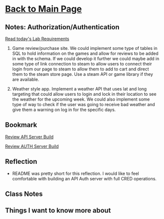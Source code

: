 # [Back to Main Page](https://reecerenninger.github.io/reading-notes/)

## Notes: Authorization/Authentication

[Read today's Lab Requirements](https://codefellows.github.io/code-401-javascript-guide/curriculum/class-09/lab/)

1. Game review/purchase site.  We could implement some type of tables in SQL to hold information on the games and allow for reviews to be added in with the schema.  If we could develop it further we could maybe add in some type of link connection to steam to allow users to connect their login from our page to steam to allow them to add to cart and direct them to the steam store page. Use a steam API or game library if they are available.

2. Weather style app.  Implement a weather API that uses lat and long targeting that could allow users to login and lock in their location to see the weather for the upcoming week.  We could also implement some type of way to check if the user was going to receive bad weather and give them a warning on log in for the specific days.

## Bookmark

[Review API Server Build](https://codefellows.github.io/code-401-javascript-guide/curriculum/apps-and-libraries/api-server/)

[Review AUTH Server Build](https://codefellows.github.io/code-401-javascript-guide/curriculum/apps-and-libraries/auth-server/)

## Reflection

- README was pretty short for this reflection.  I would like to feel comfortable with building an API Auth server with full CRED operations.

## Class Notes

## Things I want to know more about
